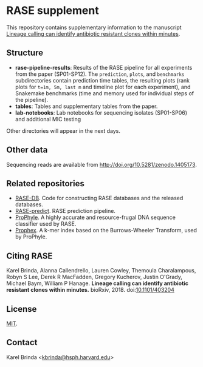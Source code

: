 # RASE supplement

This repository contains supplementary information to the manuscript
[Lineage calling can identify antibiotic resistant clones within minutes](https://www.biorxiv.org/content/early/2018/08/29/403204).


## Structure

* **rase-pipeline-results**: Results of the RASE pipeline for all experiments
  from the paper (SP01-SP12). The `prediction`, `plots`, and `benchmarks`
  subdirectories contain prediction time tables, the resulting plots (rank
  plots for `t=1m, 5m, last m` and timeline plot for each experiment), and
  Snakemake benchmarks (time and memory used for individual steps of the
  pipeline).
* **tables**: Tables and supplementary tables from the paper.
* **lab-notebooks**: Lab notebooks for sequencing isolates (SP01-SP06) and
  additional MIC testing

Other directories will appear in the next days.


## Other data

Sequencing reads are available from http://doi.org/10.5281/zenodo.1405173.


## Related repositories

* [RASE-DB](http://github.com/c2-d2/rase-db). Code for constructing RASE
  databases and the released databases.
* [RASE-predict](http://github.com/c2-d2/rase-pipeline). RASE prediction
  pipeline.
* [ProPhyle](http://prophyle.github.io). A highly accurate and resource-frugal
  DNA sequence classifier used by RASE.
* [Prophex](http://github.com/prophyle/prophex). A k-mer index based on the
  Burrows-Wheeler Transform, used by ProPhyle.


## Citing RASE

Karel Brinda, Alanna Callendrello, Lauren Cowley, Themoula Charalampous, Robyn
S Lee, Derek R MacFadden, Gregory Kucherov, Justin O'Grady, Michael Baym,
William P Hanage. **Lineage calling can identify antibiotic resistant clones
within minutes.** bioRxiv, 2018.
doi:[10.1101/403204](https://doi.org/10.1101/403204)


## License

[MIT](LICENSE).


## Contact

Karel Brinda \<kbrinda@hsph.harvard.edu\>

